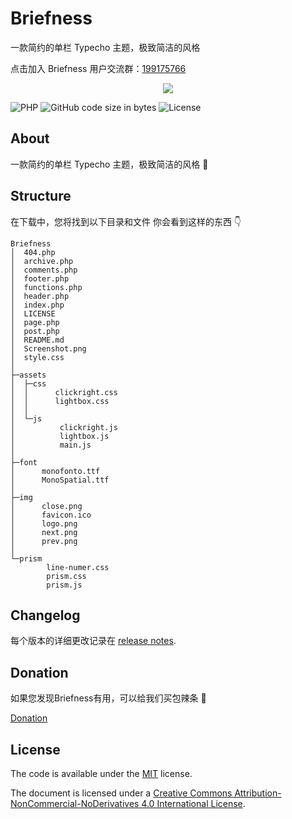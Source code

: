 # Briefness
一款简约的单栏 Typecho 主题，极致简洁的风格

点击加入 Briefness 用户交流群：[199175766](https://jq.qq.com/?_wv=1027&k=3tN6NBuF)

<p align="center">
<img src="./Screenshot.png">
</p>        

![PHP](https://img.shields.io/badge/php-%3E%3D5.6-blue)
![GitHub code size in bytes](https://img.shields.io/github/languages/code-size/laulzgoay/Briefness.svg)
![License](https://img.shields.io/github/license/laulzgoay/Briefness?color=%234c1)


## About

一款简约的单栏 Typecho 主题，极致简洁的风格 🎉

## Structure
在下载中，您将找到以下目录和文件  你会看到这样的东西 👇

```
Briefness
│  404.php
│  archive.php
│  comments.php
│  footer.php
│  functions.php
│  header.php
│  index.php
│  LICENSE
│  page.php
│  post.php
│  README.md
│  Screenshot.png
│  style.css
│  
├─assets
│  ├─css
│  │      clickright.css
│  │      lightbox.css
│  │      
│  └─js
│          clickright.js
│          lightbox.js
│          main.js
│          
├─font
│      monofonto.ttf
│      MonoSpatial.ttf
│      
├─img
│      close.png
│      favicon.ico
│      logo.png
│      next.png
│      prev.png
│      
└─prism
        line-numer.css
        prism.css
        prism.js
```

## Changelog
每个版本的详细更改记录在 [release notes](https://github.com/laulzgoay/Briefness/releases).

## Donation
如果您发现Briefness有用，可以给我们买包辣条 🎉

[Donation](https://www.smalljun.com/sponsor.html)

## License

The code is available under the [MIT](https://github.com/laulzgoay/Briefness/blob/master/LICENSE) license.

The document is licensed under a [Creative Commons Attribution-NonCommercial-NoDerivatives 4.0 International License](http://creativecommons.org/licenses/by-nc-nd/4.0/).
